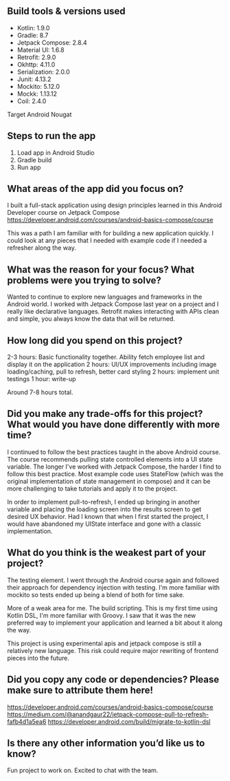 ## Build tools & versions used
- Kotlin: 1.9.0
- Gradle: 8.7
- Jetpack Compose: 2.8.4
- Material UI: 1.6.8
- Retrofit: 2.9.0
- Okhttp: 4.11.0
- Serialization: 2.0.0
- Junit: 4.13.2
- Mockito: 5.12.0
- Mockk: 1.13.12
- Coil: 2.4.0

Target Android Nougat


## Steps to run the app
1. Load app in Android Studio
2. Gradle build
3. Run app


## What areas of the app did you focus on?
I built a full-stack application using design principles learned in this Android Developer course on Jetpack Compose
https://developer.android.com/courses/android-basics-compose/course

This was a path I am familiar with for building a new application quickly. I could look at any pieces that I needed with example code if I needed a refresher along the way.


## What was the reason for your focus? What problems were you trying to solve?
Wanted to continue to explore new languages and frameworks in the Android world. I worked with Jetpack Compose last year on a project and I really like declarative languages. Retrofit makes interacting with APIs clean and simple, you always know the data that will be returned. 


## How long did you spend on this project?
2-3 hours: Basic functionality together. Ability fetch employee list and display it on the application
2 hours: UI/UX improvements including image loading/caching, pull to refresh, better card styling
2 hours: implement unit testings
1 hour: write-up

Around 7-8 hours total.


## Did you make any trade-offs for this project? What would you have done differently with more time?
I continued to follow the best practices taught in the above Android course. The course recommends pulling state controlled elements into a UI state variable. The longer I've worked with Jetpack Compose, the harder I find to follow this best practice. Most example code uses StateFlow (which was the original implementation of state management in compose) and it can be more challenging to take tutorials and apply it to the project. 

In order to implement pull-to-refresh, I ended up bringing in another variable and placing the loading screen into the results screen to get desired UX behavior. Had I known that when I first started the project, I would have abandoned my UIState interface and gone with a classic implementation.


## What do you think is the weakest part of your project?
The testing element. I went through the Android course again and followed their approach for dependency injection with testing. I'm more familiar with mockito so tests ended up being a blend of both for time sake.

More of a weak area for me. The build scripting. This is my first time using Kotlin DSL, I'm more familiar with Groovy. I saw that it was the new preferred way to implement your application and learned a bit about it along the way.

This project is using experimental apis and jetpack compose is still a relatively new language. This risk could require major rewriting of frontend pieces into the future.


## Did you copy any code or dependencies? Please make sure to attribute them here!
https://developer.android.com/courses/android-basics-compose/course
https://medium.com/@anandgaur22/jetpack-compose-pull-to-refresh-fafb4d1a5ea6
https://developer.android.com/build/migrate-to-kotlin-dsl


## Is there any other information you’d like us to know?
Fun project to work on. Excited to chat with the team.

